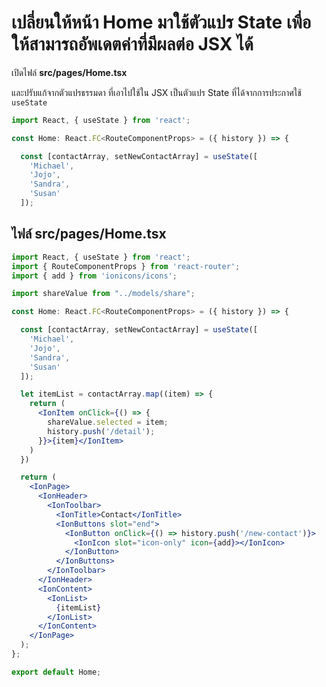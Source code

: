 
# เปลี่ยนให้หน้า Home มาใช้ตัวแปร State เพื่อให้สามารถอัพเดตค่าที่มีผลต่อ JSX ได้

เปิดไฟล์ **src/pages/Home.tsx**

และปรับแก้จากตัวแปรธรรมดา ที่เอาไปใช้ใน JSX เป็นตัวแปร State ที่ได้จากการประกาศใช้ `useState`

```jsx
import React, { useState } from 'react';

const Home: React.FC<RouteComponentProps> = ({ history }) => {

  const [contactArray, setNewContactArray] = useState([
    'Michael',
    'Jojo',
    'Sandra',
    'Susan'
  ]);

```

## ไฟล์ **src/pages/Home.tsx**

```jsx
import React, { useState } from 'react';
import { RouteComponentProps } from 'react-router';
import { add } from 'ionicons/icons';

import shareValue from "../models/share";

const Home: React.FC<RouteComponentProps> = ({ history }) => {

  const [contactArray, setNewContactArray] = useState([
    'Michael',
    'Jojo',
    'Sandra',
    'Susan'
  ]);

  let itemList = contactArray.map((item) => {
    return (
      <IonItem onClick={() => {
        shareValue.selected = item;
        history.push('/detail');
      }}>{item}</IonItem>
    )
  })

  return (
    <IonPage>
      <IonHeader>
        <IonToolbar>
          <IonTitle>Contact</IonTitle>
          <IonButtons slot="end">
            <IonButton onClick={() => history.push('/new-contact')}>
              <IonIcon slot="icon-only" icon={add}></IonIcon>
            </IonButton>
          </IonButtons>
        </IonToolbar>
      </IonHeader>
      <IonContent>
        <IonList>
          {itemList}
        </IonList>
      </IonContent>
    </IonPage>
  );
};

export default Home;
```
